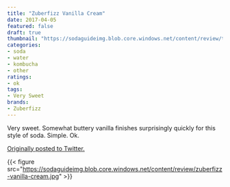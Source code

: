 ```yaml
---
title: "Zuberfizz Vanilla Cream"
date: 2017-04-05
featured: false
draft: true
thumbnail: "https://sodaguideimg.blob.core.windows.net/content/review/thumbs/zuberfizz-vanilla-cream.jpg"
categories:
- soda
- water
- kombucha
- other
ratings:
- ok
tags:
- Very Sweet
brands:
- Zuberfizz
---
```


Very sweet. Somewhat buttery vanilla finishes surprisingly quickly for this style of soda. Simple. Ok.

[Originally posted to Twitter.](https://twitter.com/Cavorter/status/849689142405595136)

{{< figure src="https://sodaguideimg.blob.core.windows.net/content/review/zuberfizz-vanilla-cream.jpg" >}}

